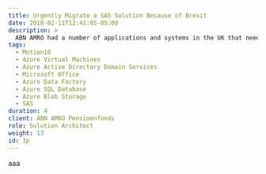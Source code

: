 ```yaml
---
title: Urgently Migrate a SAS Solution Because of Brexit
date: 2018-02-11T12:41:05-05:00
description: >
  ABN AMRO had a number of applications and systems in the UK that needed to be relocated before Brexit. The following actions needed to be taken: Retire the SAS solution (pension consolidation), migrate the on-premises client server Microsoft Access applications to Azure and migrate the customer portal ABN AMRO to Azure. My task was to design the new cloud architecture in view of the migration, to make agreements with suppliers in connection with the replacement of SAS, to monitor all implementations and to be responsible for the quality of the solution.
tags: 
  - Motion10
  - Azure Virtual Machines
  - Azure Active Directory Domain Services
  - Microsoft Office
  - Azure Data Factory
  - Azure SQL Database
  - Azure Blob Storage
  - SAS
duration: 4
client: ABN AMRO Pensioenfonds
role: Solution Architect
weight: 13
id: 1p
---
```


aaa